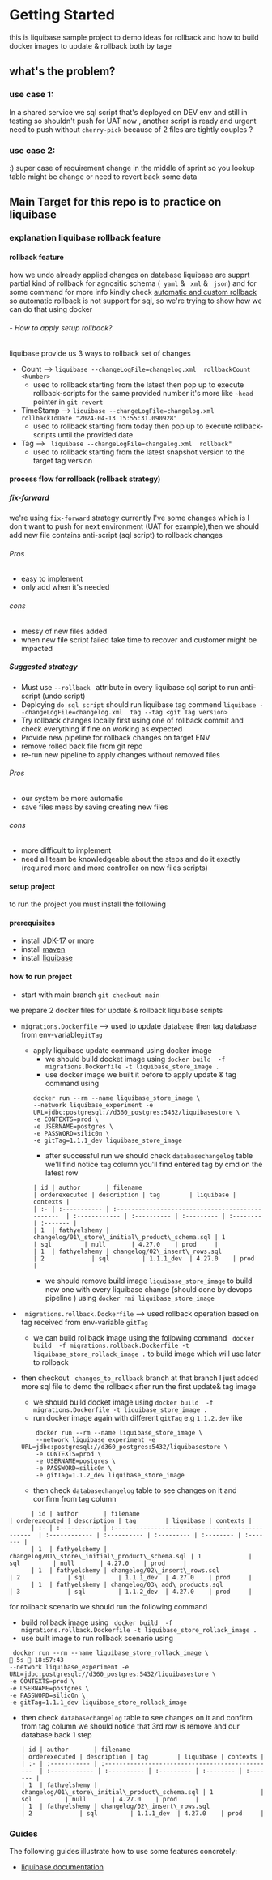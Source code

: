 # Getting Started
this is liquibase sample project to demo ideas for
rollback and how to build docker images to update & rollback both by tage
## what's the problem?
### use case 1:
In a shared service we sql script that's deployed on DEV env and still in testing so shouldn't push for UAT now , another script is ready and  urgent need to push without ```cherry-pick``` because of 2 files are tightly couples ?
### use case 2:
:) super case of requirement change in the middle of sprint so you lookup table might be change or need to revert back some data

## Main Target for this repo is to practice on liquibase
### explanation  liquibase rollback feature
#### rollback feature
how we undo already applied changes on database liquibase are supprt partial kind of rollback for agnositic schema (``` yaml``` & ``` xml``` & ``` json```) and for some command for more info kindly check [automatic and custom rollback](https://docs.liquibase.com/workflows/liquibase-community/automatic-custom-rollbacks.html)
so automatic rollback is not support for sql, so we're trying to show how we can do that using docker
###### - How to apply setup rollback?
liquibase provide us 3 ways to rollback set of changes

* Count --> ```liquibase --changeLogFile=changelog.xml  rollbackCount <Number>```
    - used to rollback starting from  the latest then pop up to execute rollback-scripts for the same provided number it's more like ```~head``` pointer in ```git revert```
* TimeStamp --> ```liquibase --changeLogFile=changelog.xml  rollbackToDate "2024-04-13 15:55:31.090928"```
    - used to rollback starting from  today then pop up to execute rollback-scripts until the  provided date
* Tag --> ``` liquibase --changeLogFile=changelog.xml  rollback"```
    - used to rollback starting from  the latest snapshot version to the target tag version

#### process flow for rollback (rollback strategy)
##### fix-forward
we're using ```fix-forward``` strategy currently I've some changes which is I don't want to push for next environment (UAT for example),then we should add new file contains anti-script (sql script) to rollback changes
###### Pros
- easy to implement
- only add when it's needed
###### cons
- messy of new files added
- when new file script failed take time to recover and customer might be impacted

##### Suggested strategy
* Must use ```--rollback ``` attribute in every liquibase sql script to run  anti-script (undo script)
* Deploying ```do sql script``` should run liquibase tag commend ```liquibase --changeLogFile=changelog.xml  tag --tag <git Tag version>```
* Try rollback changes locally first using one of rollback commit and check everything if fine on working as expected
* Provide new pipeline for rollback changes on target ENV
* remove rolled back file from git repo
* re-run new pipeline to apply changes without removed files
###### Pros
- our system be more automatic
- save files mess by saving creating new files
###### cons
- more difficult to implement
- need all team be knowledgeable about the steps and do it exactly (required more and more controller on new files scripts)

#### setup project
to run the project you must install the following
#### prerequisites
- install [JDK-17](https://www.oracle.com/java/technologies/javase/jdk17-archive-downloads.html) or more
- install [maven](https://maven.apache.org/download.cgi)
- install [liquibase](https://www.liquibase.com/download)

#### how to run project
- start with main branch  ```git checkout main```

we prepare 2 docker files for update & rollback liquibase scripts
- ```migrations.Dockerfile``` --> used to update database then tag database from env-variable```gitTag```
    - apply liquibase update command using docker image
        - we should build docket image  using ``` docker build  -f migrations.Dockerfile -t liquibase_store_image . ```
        - use  docker image we built it before to apply update & tag command using
      ```
      docker run --rm --name liquibase_store_image \
      --network liquibase_experiment -e URL=jdbc:postgresql://d360_postgres:5432/liquibasestore \
      -e CONTEXTS=prod \
      -e USERNAME=postgres \
      -e PASSWORD=silic0n \
      -e gitTag=1.1.1_dev liquibase_store_image
      ```
        - after successful run we should check ```databasechangelog```  table we'll find notice ```tag``` column you'll find entered tag by cmd on the latest row
      ```
      | id | author       | filename                                          | orderexecuted | description | tag        | liquibase | contexts |
      | :- | :----------- | :-----------------------------------------------  | :------------ | :---------- | :--------- | :-------- | :------- |
      | 1  | fathyelshemy | changelog/01\_store\_initial\_product\_schema.sql | 1             | sql         | null       | 4.27.0    | prod     |
      | 1  | fathyelshemy | changelog/02\_insert\_rows.sql                    | 2             | sql         | 1.1.1_dev  | 4.27.0    | prod     |
      ```
        - we should remove build image ``` liquibase_store_image ``` to build new one with every liquibase change (should done by devops pipeline )
          using ``` docker rmi liquibase_store_image ```

- ``` migrations.rollback.Dockerfile``` --> used rollback operation based on tag received from env-variable ```gitTag```
    - we can build rollback image using the following command  ``` docker build  -f migrations.rollback.Dockerfile -t liquibase_store_rollack_image .``` to build image which will use later to rollback

- then checkout ``` changes_to_rollback``` branch
  at that branch I just added more sql file to demo the rollback after run the first update& tag image
    - we should build docket image  using ``` docker build  -f migrations.Dockerfile -t liquibase_store_image . ```
    - run docker image again with different ```gitTag``` e.g ```1.1.2.dev``` like
  ```
      docker run --rm --name liquibase_store_image \
      --network liquibase_experiment -e URL=jdbc:postgresql://d360_postgres:5432/liquibasestore \
      -e CONTEXTS=prod \
      -e USERNAME=postgres \
      -e PASSWORD=silic0n \
      -e gitTag=1.1.2_dev liquibase_store_image
  ```
    - then check  ```databasechangelog```  table to see changes on it and confirm from tag column

```
      | id | author       | filename                                          | orderexecuted | description | tag        | liquibase | contexts |
      | :- | :----------- | :-----------------------------------------------  | :------------ | :---------- | :--------- | :-------- | :------- |
      | 1  | fathyelshemy | changelog/01\_store\_initial\_product\_schema.sql | 1             | sql         | null       | 4.27.0    | prod     |
      | 1  | fathyelshemy | changelog/02\_insert\_rows.sql                    | 2             | sql         | 1.1.1_dev  | 4.27.0    | prod     |
      | 1  | fathyelshemy | changelog/03\_add\_products.sql                   | 3             | sql         | 1.1.2_dev  | 4.27.0    | prod     |

```
for rollback scenario we should run the following command
- build rollback image using ``` docker build  -f migrations.rollback.Dockerfile -t liquibase_store_rollack_image .```
- use built image to run rollback scenario using
```
 docker run --rm --name liquibase_store_rollack_image \                                                                                           5s  18:57:43
--network liquibase_experiment -e URL=jdbc:postgresql://d360_postgres:5432/liquibasestore \
-e CONTEXTS=prod \
-e USERNAME=postgres \
-e PASSWORD=silic0n \
-e gitTag=1.1.1_dev liquibase_store_rollack_image
```
- then check  ```databasechangelog```  table to see changes on it and confirm from tag column we should notice that 3rd row is remove and our database back 1 step
  ```
  | id | author       | filename                                          | orderexecuted | description | tag        | liquibase | contexts |
  | :- | :----------- | :-----------------------------------------------  | :------------ | :---------- | :--------- | :-------- | :------- |
  | 1  | fathyelshemy | changelog/01\_store\_initial\_product\_schema.sql | 1             | sql         | null       | 4.27.0    | prod     |
  | 1  | fathyelshemy | changelog/02\_insert\_rows.sql                    | 2             | sql         | 1.1.1_dev  | 4.27.0    | prod     |
  ```


### Guides

The following guides illustrate how to use some features concretely:

* [liquibase documentation](https://docs.liquibase.com/home.html)

